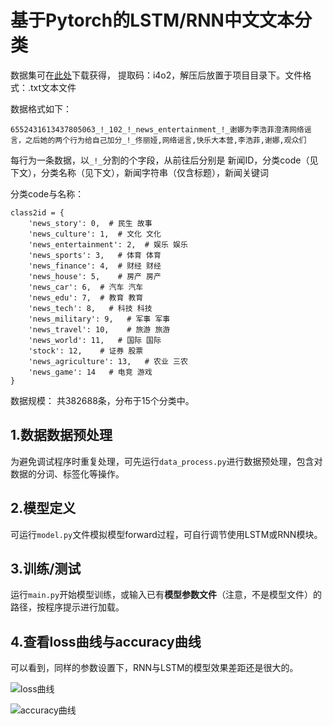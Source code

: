 # 基于Pytorch的LSTM/RNN中文文本分类
数据集可在[此处](https://pan.baidu.com/s/1UQ3fMOHTG0ztuSd8PEaNZg)下载获得， 
提取码：i4o2，解压后放置于项目目录下。文件格式：.txt文本文件

数据格式如下：
```
6552431613437805063_!_102_!_news_entertainment_!_谢娜为李浩菲澄清网络谣言，之后她的两个行为给自己加分_!_佟丽娅,网络谣言,快乐大本营,李浩菲,谢娜,观众们
```
每行为一条数据，以`_!_`分割的个字段，从前往后分别是 新闻ID，分类code（见下文），分类名称（见下文），新闻字符串（仅含标题），新闻关键词

分类code与名称：

```
class2id = {
    'news_story': 0,  # 民生 故事
    'news_culture': 1,  # 文化 文化
    'news_entertainment': 2,  # 娱乐 娱乐
    'news_sports': 3,   # 体育 体育
    'news_finance': 4,  # 财经 财经
    'news_house': 5,    # 房产 房产
    'news_car': 6,  # 汽车 汽车
    'news_edu': 7,  # 教育 教育
    'news_tech': 8,   # 科技 科技
    'news_military': 9,   # 军事 军事
    'news_travel': 10,    # 旅游 旅游
    'news_world': 11,   # 国际 国际
    'stock': 12,    # 证券 股票
    'news_agriculture': 13,   # 农业 三农
    'news_game': 14   # 电竞 游戏
}
```
数据规模：
共382688条，分布于15个分类中。

## 1.数据数据预处理
为避免调试程序时重复处理，可先运行`data_process.py`进行数据预处理，包含对数据的分词、标签化等操作。

## 2.模型定义
可运行`model.py`文件模拟模型forward过程，可自行调节使用LSTM或RNN模块。

## 3.训练/测试
运行`main.py`开始模型训练，或输入已有**模型参数文件**（注意，不是模型文件）的路径，按程序提示进行加载。

## 4.查看loss曲线与accuracy曲线
可以看到，同样的参数设置下，RNN与LSTM的模型效果差距还是很大的。

![loss曲线](image/loss.png)

![accuracy曲线](image/accuracy.png)
